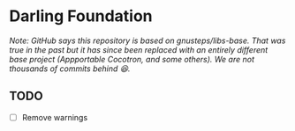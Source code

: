 # Darling Foundation

*Note: GitHub says this repository is based on gnusteps/libs-base. That was true in the past but it has since been replaced with an entirely different base project (Appportable Cocotron, and some others). We are not thousands of commits behind 😆.*

## TODO
- [ ] Remove warnings
